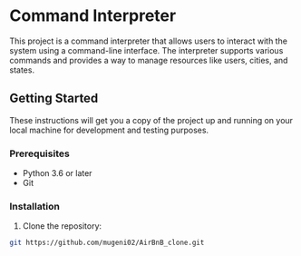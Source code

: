 # Command Interpreter

This project is a command interpreter that allows users to interact with the system using a command-line interface. The interpreter supports various commands and provides a way to manage resources like users, cities, and states.

## Getting Started

These instructions will get you a copy of the project up and running on your local machine for development and testing purposes.

### Prerequisites

- Python 3.6 or later
- Git

### Installation

1. Clone the repository:

```bash
git https://github.com/mugeni02/AirBnB_clone.git
